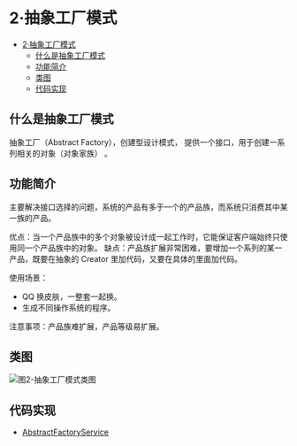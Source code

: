 # 2·抽象工厂模式

- [2·抽象工厂模式](#2抽象工厂模式)
  - [什么是抽象工厂模式](#什么是抽象工厂模式)
  - [功能简介](#功能简介)
  - [类图](#类图)
  - [代码实现](#代码实现)

## 什么是抽象工厂模式
抽象工厂（Abstract Factory），创建型设计模式，
提供一个接口，用于创建一系列相关的对象（对象家族） 。

## 功能简介
主要解决接口选择的问题，系统的产品有多于一个的产品族，而系统只消费其中某一族的产品。

优点：当一个产品族中的多个对象被设计成一起工作时，它能保证客户端始终只使用同一个产品族中的对象。
缺点：产品族扩展非常困难，要增加一个系列的某一产品，既要在抽象的 Creator 里加代码，又要在具体的里面加代码。

使用场景：
- QQ 换皮肤，一整套一起换。
- 生成不同操作系统的程序。

注意事项：产品族难扩展，产品等级易扩展。

## 类图
![图2-抽象工厂模式类图](images/图2-抽象工厂模式类图.jpg)

## 代码实现
- [AbstractFactoryService](/src/main/java/com/ly/pattern/factory/abstraction/AbstractFactoryService.java)

